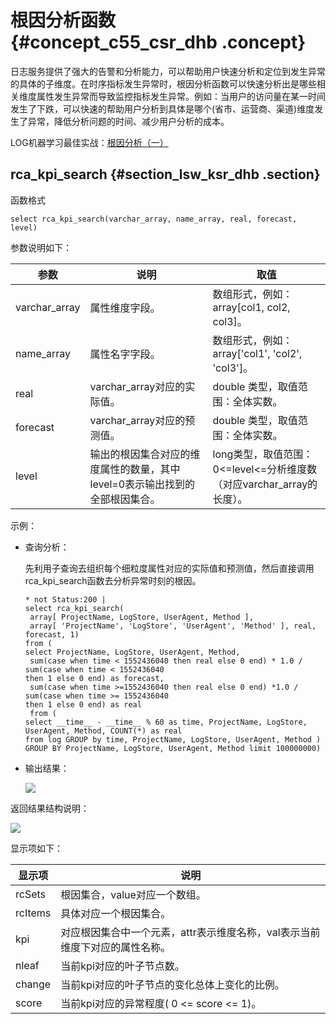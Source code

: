# 根因分析函数 {#concept_c55_csr_dhb .concept}

日志服务提供了强大的告警和分析能力，可以帮助用户快速分析和定位到发生异常的具体的子维度。在时序指标发生异常时，根因分析函数可以快速分析出是哪些相关维度属性发生异常而导致监控指标发生异常。例如：当用户的访问量在某一时间发生了下跌，可以快速的帮助用户分析到具体是哪个\(省市、运营商、渠道\)维度发生了异常，降低分析问题的时间、减少用户分析的成本。

LOG机器学习最佳实战：[根因分析（一）](https://yq.aliyun.com/articles/694561)

## rca\_kpi\_search {#section_lsw_ksr_dhb .section}

函数格式

```
select rca_kpi_search(varchar_array, name_array, real, forecast, level)
```

参数说明如下：

|参数|说明|取值|
|--|--|--|
|varchar\_array|属性维度字段。|数组形式，例如：array\[col1, col2, col3\]。|
|name\_array|属性名字字段。|数组形式，例如：array\['col1', 'col2', 'col3'\]。|
|real|varchar\_array对应的实际值。|double 类型，取值范围：全体实数。|
|forecast|varchar\_array对应的预测值。|double 类型，取值范围：全体实数。|
|level|输出的根因集合对应的维度属性的数量，其中level=0表示输出找到的全部根因集合。|long类型，取值范围：0<=level<=分析维度数（对应varchar\_array的长度）。|

示例：

-   查询分析：

    先利用子查询去组织每个细粒度属性对应的实际值和预测值，然后直接调用rca\_kpi\_search函数去分析异常时刻的根因。

    ```
    * not Status:200 | 
    select rca_kpi_search(
     array[ ProjectName, LogStore, UserAgent, Method ],
     array[ 'ProjectName', 'LogStore', 'UserAgent', 'Method' ], real, forecast, 1) 
    from ( 
    select ProjectName, LogStore, UserAgent, Method,
     sum(case when time < 1552436040 then real else 0 end) * 1.0 / sum(case when time < 1552436040 
    then 1 else 0 end) as forecast,
     sum(case when time >=1552436040 then real else 0 end) *1.0 / sum(case when time >= 1552436040 
    then 1 else 0 end) as real
     from ( 
    select __time__ - __time__ % 60 as time, ProjectName, LogStore, UserAgent, Method, COUNT(*) as real 
    from log GROUP by time, ProjectName, LogStore, UserAgent, Method ) 
    GROUP BY ProjectName, LogStore, UserAgent, Method limit 100000000)
    ```

-   输出结果：

    ![](http://static-aliyun-doc.oss-cn-hangzhou.aliyuncs.com/assets/img/146896/155719455241211_zh-CN.png)


返回结果结构说明：

![](http://static-aliyun-doc.oss-cn-hangzhou.aliyuncs.com/assets/img/146896/155719455241212_zh-CN.png)

显示项如下：

|显示项|说明|
|---|--|
|rcSets|根因集合，value对应一个数组。|
|rcItems|具体对应一个根因集合。|
|kpi|对应根因集合中一个元素，attr表示维度名称，val表示当前维度下对应的属性名称。|
|nleaf|当前kpi对应的叶子节点数。|
|change|当前kpi对应的叶子节点的变化总体上变化的比例。|
|score|当前kpi对应的异常程度\( 0 <= score <= 1\)。|

